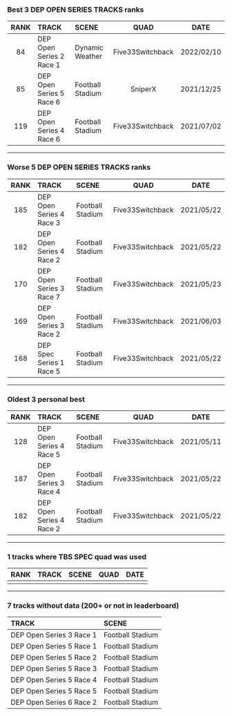 ### Best 3 DEP OPEN SERIES TRACKS ranks
|RANK|TRACK|SCENE|QUAD|DATE|
|:---:|:---|:---|:---:|:---:|
|84|DEP Open Series 2 Race 1|Dynamic Weather|Five33Switchback|2022/02/10|
|85|DEP Open Series 5 Race 6|Football Stadium|SniperX|2021/12/25|
|119|DEP Open Series 4 Race 6|Football Stadium|Five33Switchback|2021/07/02|
---
### Worse 5 DEP OPEN SERIES TRACKS ranks
|RANK|TRACK|SCENE|QUAD|DATE|
|:---:|:---|:---|:---:|:---:|
|185|DEP Open Series 4 Race 3|Football Stadium|Five33Switchback|2021/05/22|
|182|DEP Open Series 4 Race 2|Football Stadium|Five33Switchback|2021/05/22|
|170|DEP Open Series 3 Race 7|Football Stadium|Five33Switchback|2021/05/23|
|169|DEP Open Series 3 Race 2|Football Stadium|Five33Switchback|2021/06/03|
|168|DEP Spec Series 1 Race 5|Football Stadium|Five33Switchback|2021/05/22|
---
### Oldest 3 personal best
|RANK|TRACK|SCENE|QUAD|DATE|
|:---:|:---|:---|:---:|:---:|
|128|DEP Open Series 4 Race 5|Football Stadium|Five33Switchback|2021/05/11|
|187|DEP Open Series 3 Race 4|Football Stadium|Five33Switchback|2021/05/22|
|182|DEP Open Series 4 Race 2|Football Stadium|Five33Switchback|2021/05/22|
---
### 1 tracks where TBS SPEC quad was used
|RANK|TRACK|SCENE|QUAD|DATE|
|:---:|:---|:---|:---:|:---:|
||||||
---
### 7 tracks without data (200+ or not in leaderboard)
|TRACK|SCENE|
|:---|:---|
|DEP Open Series 3 Race 1|Football Stadium|
|DEP Open Series 5 Race 1|Football Stadium|
|DEP Open Series 5 Race 2|Football Stadium|
|DEP Open Series 5 Race 3|Football Stadium|
|DEP Open Series 5 Race 4|Football Stadium|
|DEP Open Series 5 Race 5|Football Stadium|
|DEP Open Series 6 Race 2|Football Stadium|
